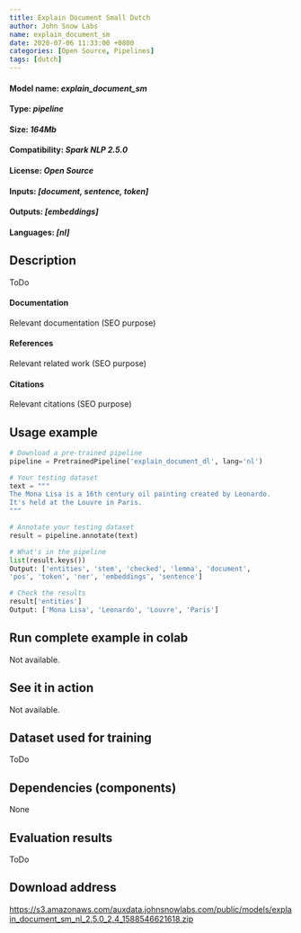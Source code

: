 ```yaml
---
title: Explain Document Small Dutch
author: John Snow Labs
name: explain_document_sm
date: 2020-07-06 11:33:00 +0800
categories: [Open Source, Pipelines]
tags: [dutch]
---
```


#### Model name: *explain_document_sm*
#### Type: *pipeline*
#### Size: *164Mb* 
#### Compatibility: *Spark NLP 2.5.0*
#### License: *Open Source*
#### Inputs: *[document, sentence, token]*
#### Outputs: *[embeddings]*
#### Languages: *[nl]*

## Description
ToDo 
#### Documentation
Relevant documentation (SEO purpose)
#### References
Relevant related work (SEO purpose)
#### Citations 
Relevant citations (SEO purpose)

## Usage example

```python
# Download a pre-trained pipeline
pipeline = PretrainedPipeline('explain_document_dl', lang='nl')

# Your testing dataset
text = """
The Mona Lisa is a 16th century oil painting created by Leonardo. 
It's held at the Louvre in Paris.
"""

# Annotate your testing dataset
result = pipeline.annotate(text)

# What's in the pipeline
list(result.keys())
Output: ['entities', 'stem', 'checked', 'lemma', 'document',
'pos', 'token', 'ner', 'embeddings', 'sentence']

# Check the results
result['entities']
Output: ['Mona Lisa', 'Leonardo', 'Louvre', 'Paris']
```
## Run complete example in colab 
Not available.
## See it in action
Not available. 

## Dataset used for training 
ToDo


## Dependencies (components) 
None 


## Evaluation results

ToDo

## Download address
<https://s3.amazonaws.com/auxdata.johnsnowlabs.com/public/models/explain_document_sm_nl_2.5.0_2.4_1588546621618.zip>

